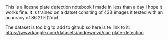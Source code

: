 This is a licesne plate detection notebook I made in less than a day I hope it works fine. It is trained on a datset consiting of 433 images it tested with an acuuracy of
86.21%(2dp)

The dataset is too big to add to github so here is te link to it:  https://www.kaggle.com/datasets/andrewmvd/car-plate-detection

